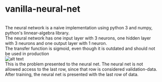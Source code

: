 # vanilla-neural-net
<br>The neural network is a naive implementation using python 3 and numpy, python's linnear-algebra library.
<br>The neural network has one input layer with 3 neurons, one hidden layer with 3 neurons and one output layer with 1 neuron.
<br>The transfer function is sigmoid, even though it is outdated and should not be used in production
<br>
![alt text](https://i.stack.imgur.com/apqpw.png)
<br>This is the problem presented to the neural net. The neural net is not allowed access to the
last row, since that row is considered validation-data.
<br>After training, the neural net is presented with the last row of data.
<br>
